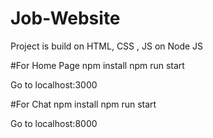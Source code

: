 # Job-Website
Project is build on HTML, CSS , JS on Node JS

#For Home Page
npm install
npm run start

Go to localhost:3000

#For Chat 
npm install
npm run start


Go to localhost:8000
